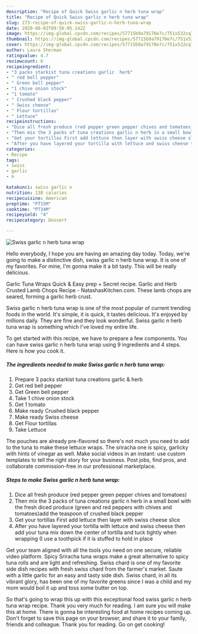 ```yaml
---
description: "Recipe of Quick Swiss garlic n herb tuna wrap"
title: "Recipe of Quick Swiss garlic n herb tuna wrap"
slug: 273-recipe-of-quick-swiss-garlic-n-herb-tuna-wrap
date: 2020-06-03T09:56:05.142Z
image: https://img-global.cpcdn.com/recipes/57715b9a79170e7c/751x532cq70/swiss-garlic-n-herb-tuna-wrap-recipe-main-photo.jpg
thumbnail: https://img-global.cpcdn.com/recipes/57715b9a79170e7c/751x532cq70/swiss-garlic-n-herb-tuna-wrap-recipe-main-photo.jpg
cover: https://img-global.cpcdn.com/recipes/57715b9a79170e7c/751x532cq70/swiss-garlic-n-herb-tuna-wrap-recipe-main-photo.jpg
author: Laura Sherman
ratingvalue: 4.7
reviewcount: 6
recipeingredient:
- "3 packs starkist tuna creations garlic  herb"
- " red bell pepper"
- " Green bell pepper"
- "1 chive onion stock"
- "1 tomato"
- " Crushed black pepper"
- " Swiss cheese"
- " Flour tortillas"
- " Lettuce"
recipeinstructions:
- "Dice all fresh produce (red pepper green pepper chives and tomatoes)"
- "Then mix the 3 packs of tuna creations garlic n herb in a small bowl with the fresh diced produce (green and red peppers with chives and tomatoes)add the teaspoon of crushed black pepper"
- "Get your tortillas First add lettuce then layer with swiss cheese slice"
- "After you have layered your tortilla with lettuce and swiss cheese then add your tuna mix down the center of tortilla and tuck tightly when wrapping (I use a toothpick if it is stuffed to hold in place"
categories:
- Recipe
tags:
- swiss
- garlic
- n

katakunci: swiss garlic n 
nutrition: 138 calories
recipecuisine: American
preptime: "PT15M"
cooktime: "PT34M"
recipeyield: "4"
recipecategory: Dessert

---
```



![Swiss garlic n herb tuna wrap](https://img-global.cpcdn.com/recipes/57715b9a79170e7c/751x532cq70/swiss-garlic-n-herb-tuna-wrap-recipe-main-photo.jpg)

Hello everybody, I hope you are having an amazing day today. Today, we're going to make a distinctive dish, swiss garlic n herb tuna wrap. It is one of my favorites. For mine, I'm gonna make it a bit tasty. This will be really delicious.

Garlic Tuna Wraps Quick &amp; Easy prep + Secret recipe. Garlic and Herb Crusted Lamb Chops Recipe - NatashasKitchen.com. These lamb chops are seared, forming a garlic herb crust.

Swiss garlic n herb tuna wrap is one of the most popular of current trending foods in the world. It's simple, it is quick, it tastes delicious. It's enjoyed by millions daily. They are fine and they look wonderful. Swiss garlic n herb tuna wrap is something which I've loved my entire life.


To get started with this recipe, we have to prepare a few components. You can have swiss garlic n herb tuna wrap using 9 ingredients and 4 steps. Here is how you cook it.

<!--inarticleads1-->

##### The ingredients needed to make Swiss garlic n herb tuna wrap:

1. Prepare 3 packs starkist tuna creations garlic &amp; herb
1. Get  red bell pepper
1. Get  Green bell pepper
1. Take 1 chive onion stock
1. Get 1 tomato
1. Make ready  Crushed black pepper
1. Make ready  Swiss cheese
1. Get  Flour tortillas
1. Take  Lettuce


The pouches are already pre-flavored so there&#39;s not much you need to add to the tuna to make these lettuce wraps. The sriracha one is spicy, garlicky with hints of vinegar as well. Make social videos in an instant: use custom templates to tell the right story for your business. Post jobs, find pros, and collaborate commission-free in our professional marketplace. 

<!--inarticleads2-->

##### Steps to make Swiss garlic n herb tuna wrap:

1. Dice all fresh produce (red pepper green pepper chives and tomatoes)
1. Then mix the 3 packs of tuna creations garlic n herb in a small bowl with the fresh diced produce (green and red peppers with chives and tomatoes)add the teaspoon of crushed black pepper
1. Get your tortillas First add lettuce then layer with swiss cheese slice
1. After you have layered your tortilla with lettuce and swiss cheese then add your tuna mix down the center of tortilla and tuck tightly when wrapping (I use a toothpick if it is stuffed to hold in place


Get your team aligned with all the tools you need on one secure, reliable video platform. Spicy Sriracha tuna wraps make a great alternative to spicy tuna rolls and are light and refreshing. Swiss chard is one of my favorite side dish recipes with fresh swiss chard from the farmer&#39;s market. Saute with a little garlic for an easy and tasty side dish. Swiss chard, in all its vibrant glory, has been one of my favorite greens since I was a child and my mom would boil it up and toss some butter on top. 

So that's going to wrap this up with this exceptional food swiss garlic n herb tuna wrap recipe. Thank you very much for reading. I am sure you will make this at home. There is gonna be interesting food at home recipes coming up. Don't forget to save this page on your browser, and share it to your family, friends and colleague. Thank you for reading. Go on get cooking!
